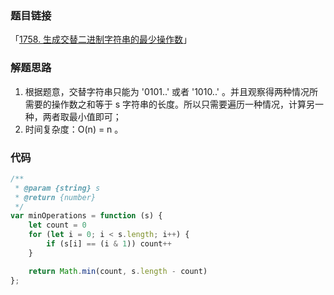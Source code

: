 ### 题目链接

「[1758. 生成交替二进制字符串的最少操作数](https://leetcode.cn/problems/minimum-changes-to-make-alternating-binary-string/)」

### 解题思路

1. 根据题意，交替字符串只能为 '0101..' 或者 '1010..' 。并且观察得两种情况所需要的操作数之和等于 s 字符串的长度。所以只需要遍历一种情况，计算另一种，两者取最小值即可；
2. 时间复杂度：O(n) = n 。

### 代码

```js
/**
 * @param {string} s
 * @return {number}
 */
var minOperations = function (s) {
    let count = 0
    for (let i = 0; i < s.length; i++) {
        if (s[i] == (i & 1)) count++
    }

    return Math.min(count, s.length - count)
};
```

